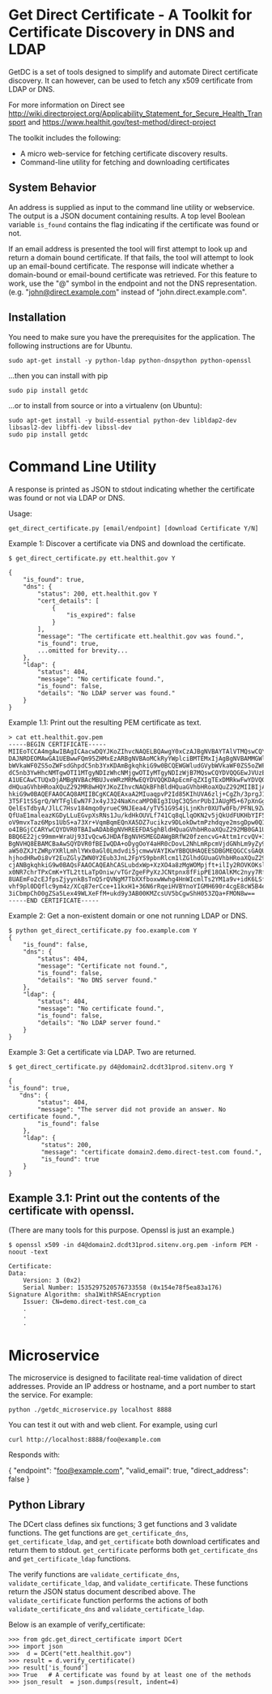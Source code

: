 Get Direct Certificate - A Toolkit for Certificate Discovery in DNS and LDAP
============================================================================


GetDC is a set of tools designed to simplify and automate Direct certificate
discovery. It can however, can be used to fetch any x509 certificate from LDAP
or DNS.

For more information on Direct see http://wiki.directproject.org/Applicability_Statement_for_Secure_Health_Transport
and https://www.healthit.gov/test-method/direct-project


The toolkit includes the following:

* A micro web-service for fetching certificate discovery results.
* Command-line utility for fetching and downloading certificates

System Behavior
---------------

An address is supplied as input to the command line utility or webservice.
The output is a JSON document containing results. A top level Boolean
variable `is_found` contains the flag indicating
if the certificate was found or not.

If an email address is presented the tool will first attempt to look up and
return a domain bound certificate.  If that fails, the tool will attempt to
look up an email-bound certificate. The response will indicate whether a
domain-bound or email-bound certificate was retrieved. For this feature to work,
use the "@" symbol in the endpoint and not the DNS representation.
(e.g. "john@direct.example.com" instead of "john.direct.example.com".


Installation
------------

You need to make sure you have the prerequisites for the application.
The following instructions are for Ubuntu.

    sudo apt-get install -y python-ldap python-dnspython python-openssl

...then you can install with pip

    sudo pip install getdc

...or to install from source or into a virtualenv (on Ubuntu):


    sudo apt-get install -y build-essential python-dev libldap2-dev libsasl2-dev libffi-dev libssl-dev 
    sudo pip install getdc



Command Line Utility
====================

A response is printed as JSON to stdout indicating whether the certificate was found or
not via LDAP or DNS.

Usage:
    
    
    get_direct_certificate.py [email/endpoint] [download Certificate Y/N]

Example 1: Discover a certificate via DNS and download the certificate.

    $ get_direct_certificate.py ett.healthit.gov Y
    
    {
        "is_found": true, 
        "dns": {
            "status": 200, ett.healthit.gov Y
            "cert_details": [
                {
                    "is_expired": false
                }
            ], 
            "message": "The certificate ett.healthit.gov was found.", 
            "is_found": true,
            ...omitted for brevity...
        }, 
        "ldap": {
            "status": 404, 
            "message": "No certificate found.", 
            "is_found": false, 
            "details": "No LDAP server was found."
        }
    }

Example 1.1: Print out the resulting PEM certificate as text.

    > cat ett.healthit.gov.pem
    -----BEGIN CERTIFICATE-----
    MIIEoTCCA4mgAwIBAgICAacwDQYJKoZIhvcNAQELBQAwgY0xCzAJBgNVBAYTAlVTMQswCQYDVQQI
    DAJNRDEOMAwGA1UEBwwFQm95ZHMxEzARBgNVBAoMCkRyYWplciBMTEMxIjAgBgNVBAMMGWludGVy
    bWVkaWF0ZS5oZWFsdGhpdC5nb3YxKDAmBgkqhkiG9w0BCQEWGWludGVybWVkaWF0ZS5oZWFsdGhp
    dC5nb3YwHhcNMTgwOTI1MTgyNDIzWhcNMjgwOTIyMTgyNDIzWjB7MQswCQYDVQQGEwJVUzELMAkG
    A1UECAwCTUQxDjAMBgNVBAcMBUJveWRzMRMwEQYDVQQKDApEcmFqZXIgTExDMRkwFwYDVQQDDBBl
    dHQuaGVhbHRoaXQuZ292MR8wHQYJKoZIhvcNAQkBFhBldHQuaGVhbHRoaXQuZ292MIIBIjANBgkq
    hkiG9w0BAQEFAAOCAQ8AMIIBCgKCAQEAxaA2MIuaqpvP2Id85KIhUVA6zlj+CgZh/3prgJ1q4leP
    3T5F1tSSgrQ/WYTFglEwN7FJx4yJ324NaKncaMPDBIg3IUgC3Q5nrPUbIJAUgM5+67pXnGgt6s9b
    QelEsTdbyA/JlLC7Hsv184mqo0yrueC9NJEea4/yTV51G9S4jLjnKhr0XUTw0Fb/PFNL9ZwaEdFg
    QfUaE1maleazKGDyLLuEGvpXsRNs1Ju/kdHkOUVLf741Cq8qLlqOKN2v5jQkUdFUKHbYIF5KXt4T
    oV9mvxTaz6Mps1UbS+a73Xr+VqmBqmEQnXA5DZ7ucikzv9DLokDwtmPzhdqye2msgDpw0QIDAQAB
    o4IBGjCCARYwCQYDVR0TBAIwADAbBgNVHREEFDASghBldHQuaGVhbHRoaXQuZ292MB0GA1UdDgQW
    BBQ6E22jc99mm+WraUj93IvQcw6JHDAfBgNVHSMEGDAWgBRfW20fzencvG+Attm1rcvQV+3rOTAL
    BgNVHQ8EBAMCBaAwSQYDVR0fBEIwQDA+oDygOoY4aHR0cDovL2NhLmRpcmVjdGNhLm9yZy9jcmwv
    aW50ZXJtZWRpYXRlLmhlYWx0aGl0Lmdvdi5jcmwwVAYIKwYBBQUHAQEESDBGMEQGCCsGAQUFBzAC
    hjhodHRwOi8vY2EuZGlyZWN0Y2Eub3JnL2FpYS9pbnRlcm1lZGlhdGUuaGVhbHRoaXQuZ292LmRl
    cjANBgkqhkiG9w0BAQsFAAOCAQEAhCASLubdxWp+XzXO4a8zMgWOMpjft+ilIy2ROVKOKslbB7lK
    x0NR7chrTPxCmK+YTL2ttLaTpOniw/vTGrZgeFPyXzJCNtpnx8fFipPE18OAlKMc2nyy7RfUscf2
    8UAEmFo2cEJfpsZjyynkBsTnQ5rQVNgM7TbXXfboxwWwhg4HnWIcmlTs2YM1a9v+idK6LSfX9y/N
    vhf9pl0DQflc9ym4z/XCq87erCce+11kxH1+36N6rRqeiHVBYnoYIGMH690r4cgE8cW5B4eK7kaD
    3iCbmpChO0gZSa5Lex49WLXeFfM+ukd9y3AB00KMZcsUV5bCgwShH053ZQa+FMON8w==
    -----END CERTIFICATE-----

Example 2: Get a non-existent domain or one not running LDAP or DNS.


    $ python get_direct_certificate.py foo.example.com Y
    {
        "is_found": false, 
        "dns": {
            "status": 404, 
            "message": "Certificate not found.", 
            "is_found": false, 
            "details": "No DNS server found."
        }, 
        "ldap": {
            "status": 404, 
            "message": "No certificate found.", 
            "is_found": false, 
            "details": "No LDAP server found."
        }
    }

Example 3: Get a certificate via LDAP. Two are returned.

    $ get_direct_certificate.py d4@domain2.dcdt31prod.sitenv.org Y
    
    {
    "is_found": true, 
       "dns": {
            "status": 404, 
            "message": "The server did not provide an answer. No certificate found.", 
            "is_found": false
        }, 
        "ldap": {
             "status": 200, 
             "message": "certificate domain2.demo.direct-test.com found.", 
             "is_found": true
        }
    }

Example 3.1: Print out the contents of the certificate with openssl.
--------------------------------------------------------------------

(There are many tools for this purpose. Openssl is just an example.)

    $ openssl x509 -in d4@domain2.dcdt31prod.sitenv.org.pem -inform PEM -noout -text

    Certificate:
    Data:
        Version: 3 (0x2)
        Serial Number: 1535297520576733558 (0x154e78f5ea83a176)
    Signature Algorithm: sha1WithRSAEncryption
        Issuer: CN=demo.direct-test.com_ca
        .
        .
        .



Microservice
============

The microservice is designed to facilitate real-time validation of direct addresses.
Provide an IP address or hostname, and a port number to start the service.  For example:


    python ./getdc_microservice.py localhost 8888


You can test it out with and web client.  For example, using curl


    curl http://localhost:8888/foo@example.com


Responds with:


   {
  "endpoint": "foo@example.com", 
  "valid_email": true, 
  "direct_address": false
   }



Python Library
-------------

The DCert class defines six functions; 3 get functions and 3 validate functions. 
The get functions are `get_certificate_dns`, `get_certificate_ldap`, and
`get_certificate`
both download certificates and return them to stdout.  `get_certificate` performs both
`get_certificate_dns` and `get_certificate_ldap` functions.

The verify functions are `validate_certificate_dns`, `validate_certificate_ldap`, and
`validate_certificate`. These functions return the JSON status document described above.
The `validate_certificate` function performs the actions of both
`validate_certificate_dns` and `validate_certificate_ldap`.


Below is an example of verify_certificate: 


    >>> from gdc.get_direct_certificate import DCert
    >>> import json
    >>>  d = DCert("ett.healthit.gov")
    >>> result = d.verify_certificate()
    >>> result['is_found']
    >>> True   # A certificate was found by at least one of the methods
    >>> json_result  = json.dumps(result, indent=4)
